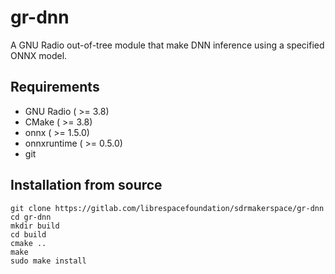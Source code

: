 # gr-dnn

A GNU Radio out-of-tree module that make DNN inference using a specified ONNX model.

## Requirements

* GNU Radio ( >= 3.8)
* CMake ( >= 3.8)
* onnx ( >= 1.5.0)
* onnxruntime ( >= 0.5.0)
* git

## Installation from source

```
git clone https://gitlab.com/librespacefoundation/sdrmakerspace/gr-dnn
cd gr-dnn
mkdir build
cd build
cmake ..
make
sudo make install
```
